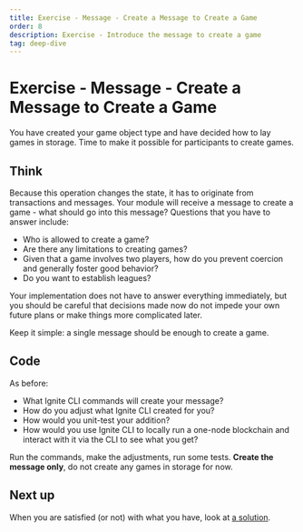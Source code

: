 ```yaml
---
title: Exercise - Message - Create a Message to Create a Game
order: 8
description: Exercise - Introduce the message to create a game
tag: deep-dive
---
```


# Exercise - Message - Create a Message to Create a Game

You have created your game object type and have decided how to lay games in storage. Time to make it possible for participants to create games. 

## Think

Because this operation changes the state, it has to originate from transactions and messages. Your module will receive a message to create a game - what should go into this message? Questions that you have to answer include:

* Who is allowed to create a game?
* Are there any limitations to creating games?
* Given that a game involves two players, how do you prevent coercion and generally foster good behavior?
* Do you want to establish leagues?

Your implementation does not have to answer everything immediately, but you should be careful that decisions made now do not impede your own future plans or make things more complicated later.

Keep it simple: a single message should be enough to create a game.

## Code

As before:

* What Ignite CLI commands will create your message?
* How do you adjust what Ignite CLI created for you?
* How would you unit-test your addition?
* How would you use Ignite CLI to locally run a one-node blockchain and interact with it via the CLI to see what you get?

Run the commands, make the adjustments, run some tests. **Create the message only**, do not create any games in storage for now.

## Next up

When you are satisfied (or not) with what you have, look at [a solution](../4-my-own-chain/create-message.md).
